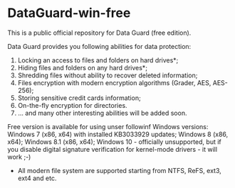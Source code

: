 # DataGuard-win-free
This is a public official repository for Data Guard (free edition).

Data Guard provides you following abilities for data protection:
  1. Locking an access to files and folders on hard drives*;
  2. Hiding files and folders on any hard drives*;
  3. Shredding files without ability to recover deleted information;
  4. Files encryption with modern encryption algorithms (Grader, AES, AES-256);
  5. Storing sensitive credit cards information;
  6. On-the-fly encryption for directories.
  7. ... and many other interesting abilities will be added soon.
  

Free version is available for using unser followinf Windows versions:
  Windows 7 (x86, x64) with installed KB3033929 updates;
  Windows 8 (x86, x64);
  Windows 8.1 (x86, x64);
  Windows 10 - officially unsupported, but if you disable digital signature verification for kernel-mode drivers - it will work ;-)
  
  
  * All modern file system are supported starting from NTFS, ReFS, ext3, ext4 and etc.
